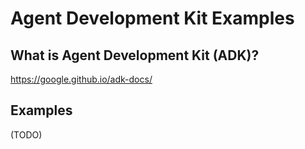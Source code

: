 # Agent Development Kit Examples

## What is Agent Development Kit (ADK)?

https://google.github.io/adk-docs/

## Examples

(TODO)
